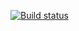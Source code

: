 [![Build status](https://ci.appveyor.com/api/projects/status/6al83wxepacsuy4t?svg=true)](https://ci.appveyor.com/project/nikolaikop/pageobjects)